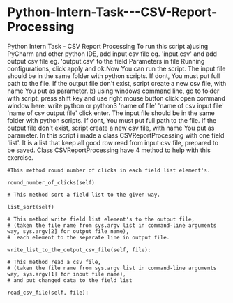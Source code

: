 # Python-Intern-Task---CSV-Report-Processing
Python Intern Task - CSV Report Processing
To run this script 
a)using PyCharm and other python IDE, add input csv file eg. 'input.csv' and add output csv file eg. 'output.csv' to the field Parameters in file Running configurations, click apply and ok.Now You can run the script. The input file should be in the same folder with  python scripts. If dont, You must put full path to the file. If the output file don't exist, script create a new csv file, with name You put as parameter.
b) using windows command line, go to folder with script, press shift key and use right mouse button click open command window here. write python or python3 'name of file' 'name of csv input file' 'name of csv output file' click enter. The input file should be in the same folder with  python scripts. If dont, You must put full path to the file. If the output file don't exist, script create a new csv file, with name You put as parameter.
In this script i made a class CSVReportProcessing with one field 'list'. It is a list that keep all good row read from input csv file, prepared to be saved. 
Class CSVReportProcessing have 4 method to help with this exercise. 

    #This method round number of clicks in each field list element's.
    
    round_number_of_clicks(self)
    
    # This method sort a field list to the given way.
    
    list_sort(self)

    # This method write field list element's to the output file,
    # (taken the file name from sys.argv list in command-line arguments way, sys.argv[2] for output file name),
    #  each element to the separate line in output file.
    
    write_list_to_the_output_csv_file(self, file):

    # This method read a csv file,
    # (taken the file name from sys.argv list in command-line arguments way, sys.argv[1] for input file name),
    # and put changed data to the field list
    
    read_csv_file(self, file):
